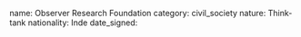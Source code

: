 name: Observer Research Foundation
category: civil_society
nature:  Think-tank
nationality: Inde
date_signed:
    